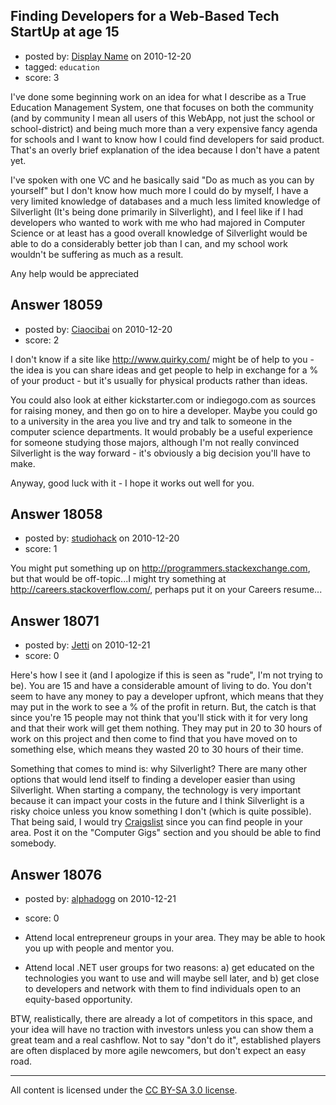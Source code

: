 ## Finding Developers for a Web-Based Tech StartUp at age 15

- posted by: [Display Name](https://stackexchange.com/users/-1/6087-display-name) on 2010-12-20
- tagged: `education`
- score: 3

I've done some beginning work on an idea for what I describe as a True Education Management System, one that focuses on both the community (and by community I mean all users of this WebApp, not just the school or school-district) and being much more than a very expensive fancy agenda for schools and I want to know how I could find developers for said product. That's an overly brief explanation of the idea because I don't have a patent yet.

I've spoken with one VC and he basically said "Do as much as you can by yourself" but I don't know how much more I could do by myself, I have a very limited knowledge of databases and a much less limited knowledge of Silverlight (It's being done primarily in Silverlight), and I feel like if I had developers who wanted to work with me who had majored in Computer Science or at least has a good overall knowledge of Silverlight would be able to do a considerably better job than I can, and my school work wouldn't be suffering as much as a result.

Any help would be appreciated


## Answer 18059

- posted by: [Ciaocibai](https://stackexchange.com/users/-1/6089-ciaocibai) on 2010-12-20
- score: 2

I don't know if a site like http://www.quirky.com/ might be of help to you - the idea is you can share ideas and get people to help in exchange for a % of your product - but it's usually for physical products rather than ideas.

You could also look at either kickstarter.com or indiegogo.com as sources for raising money, and then go on to hire a developer. Maybe you could go to a university in the area you live and try and talk to someone in the computer science departments. It would probably be a useful experience for someone studying those majors, although I'm not really convinced Silverlight is the way forward - it's obviously a big decision you'll have to make.

Anyway, good luck with it - I hope it works out well for you.


## Answer 18058

- posted by: [studiohack](https://stackexchange.com/users/-1/4606-studiohack) on 2010-12-20
- score: 1

You might put something up on http://programmers.stackexchange.com, but that would be off-topic...I might try something at http://careers.stackoverflow.com/, perhaps put it on your Careers resume...


## Answer 18071

- posted by: [Jetti](https://stackexchange.com/users/-1/5405-jetti) on 2010-12-21
- score: 0

Here's how I see it (and I apologize if this is seen as "rude", I'm not trying to be). You are 15 and have a considerable amount of living to do. You don't seem to have any money to pay a developer upfront, which means that they may put in the work to see a % of the profit in return. But, the catch is that since you're 15 people may not think that you'll stick with it for very long and that their work will get them nothing. They may put in 20 to 30 hours of work on this project and then come to find that you have moved on to something else, which means they wasted 20 to 30 hours of their time.

Something that comes to mind is: why Silverlight? There are many other options that would lend itself to finding a developer easier than using Silverlight. When starting a company, the technology is very important because it can impact your costs in the future and I think Silverlight is a risky choice unless you know something I don't (which is quite possible). That being said, I would try <a href="http://www.craigslist.com">Craigslist</a> since you can find people in your area. Post it on the "Computer Gigs" section and you should be able to find somebody.


## Answer 18076

- posted by: [alphadogg](https://stackexchange.com/users/-1/3197-alphadogg) on 2010-12-21
- score: 0



 - Attend local entrepreneur groups in your area. They may be able to hook you up with people and mentor you.
 - Attend local .NET user groups for two reasons: a) get educated on the technologies you want to use and will maybe sell later, and b) get close to developers and network with them to find individuals open to an equity-based opportunity.

BTW, realistically, there are already a lot of competitors in this space, and your idea will have no traction with investors unless you can show them a great team and a real cashflow. Not to say "don't do it", established players are often displaced by more agile newcomers, but don't expect an easy road.



---

All content is licensed under the [CC BY-SA 3.0 license](https://creativecommons.org/licenses/by-sa/3.0/).
